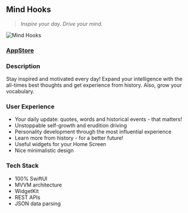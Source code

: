 ## Mind Hooks
> *Inspire your day. Drive your mind.*

![Mind Hooks](https://user-images.githubusercontent.com/68333583/140519787-ba881bd6-a6db-4503-abcf-68d403e4a995.png)

### [AppStore](https://apps.apple.com/ru/app/mind-hooks/id1581807075?l=en)

### Description
Stay inspired and motivated every day! Expand your intelligence with the all-times best thoughts and get experience from history. 
Also, grow your vocabulary.

### User Experience
* Your daily update: quotes, words and historical events - that matters!
* Unstoppable self-growth and erudition driving
* Personality development through the most influential experience
* Learn more from history - for a better future!
* Useful widgets for your Home Screen
* Nice minimalistic design 

### Tech Stack
* 100% SwiftUI
* MVVM architecture
* WidgetKit
* REST APIs
* JSON data parsing

